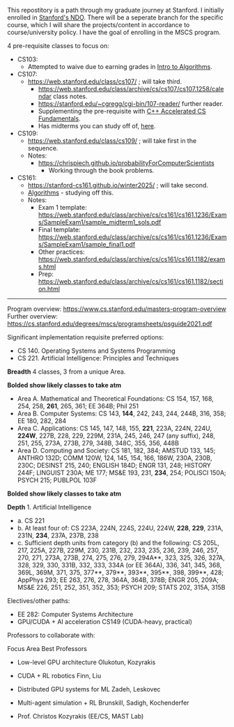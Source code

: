 This repostitory is a path through my graduate journey at Stanford. I initially enrolled in [Stanford's NDO](https://online.stanford.edu/programs/foundations-computer-science-graduate-certificate). There will be a seperate branch for the specific course, which I will share the projects/content in accordance to course/university policy.
I have the goal of enrolling in the MSCS program. 

4 pre-requisite classes to focus on: 

- CS103:
  - Attempted to waive due to earning grades in [Intro to Algorithms](https://siebelschool.illinois.edu/academics/courses/cs401-120248).
- CS107:
  - https://web.stanford.edu/class/cs107/ ; will take third.
    - https://web.stanford.edu/class/archive/cs/cs107/cs107.1258/calendar class notes.
    - https://stanford.edu/~cgregg/cgi-bin/107-reader/ further reader.
    - Supplementing the pre-requisite with [C++ Accelerated CS Fundamentals](https://www.coursera.org/learn/cs-fundamentals-1/lecture/q5Vpx/1-2-c-classes).
    - Has midterms you can study off of, [here](https://web.stanford.edu/class/archive/cs/cs107/cs107.1258/exams/midterm.html).
- CS109:
  - https://web.stanford.edu/class/cs109/ ; will take first in the sequence.
  - Notes:
    - https://chrispiech.github.io/probabilityForComputerScientists
      - Working through the book problems.
- CS161:
  - https://stanford-cs161.github.io/winter2025/ ; will take second.
  - [Algorithms](https://www.coursera.org/specializations/algorithms) - studying off this.
  - Notes:
    - Exam 1 template: https://web.stanford.edu/class/archive/cs/cs161/cs161.1236/Exams/SampleExam1/sample_midterm1_sols.pdf
    - Final template: https://web.stanford.edu/class/archive/cs/cs161/cs161.1236/Exams/SampleExam1/sample_final1.pdf
    - Other practices: https://web.stanford.edu/class/archive/cs/cs161/cs161.1182/exams.html
    - Prep: https://web.stanford.edu/class/archive/cs/cs161/cs161.1182/section.html
---------------------------------------------------------------------------------------------------------------------------------------------------------------------------------------
Program overview: https://www.cs.stanford.edu/masters-program-overview
Further overview: https://cs.stanford.edu/degrees/mscs/programsheets/psguide2021.pdf

Significant implementation requisite preferred options:
  - CS 140. Operating Systems and Systems Programming
  - CS 221. Artificial Intelligence: Principles and Techniques

**Breadth** 4 classes, 3 from a unique Area.

**Bolded show likely classes to take atm**

- Area A. Mathematical and Theoretical Foundations: CS 154, 157, 168, 254, 258, **261**, 265, 361; EE 364B; Phil 251
- Area B. Computer Systems: CS 143, **144**, 242, 243, 244, 244B, 316, 358; EE 180, 282, 284
- Area C. Applications: CS 145, 147, 148, 155, **221**, 223A, 224N, 224U, **224W**, 227B, 228, 229, 229M, 231A, 245,
246, 247 (any suffix), 248, 251, 255, 273A, 273B, 279, 348B, 348C, 355, 356, 448B
- Area D. Computing and Society: CS 181, 182, 384; AMSTUD 133, 145; ANTHRO 132D; COMM 120W, 124, 145, 154, 166,
186W, 230A, 230B, 230C; DESINST 215, 240; ENGLISH 184D; ENGR 131, 248; HISTORY 244F; LINGUIST 230A; ME 177;
MS&E 193, 231, **234**, 254; POLISCI 150A; PSYCH 215; PUBLPOL 103F

**Bolded show likely classes to take atm**

**Depth** 1. Artificial Intelligence
- a. CS 221
- b. At least four of: CS 223A, 224N, 224S, 224U, 224W, **228**, **229**, 231A, 231N, **234**, 237A, 237B, 238
- c. Sufficient depth units from category (b) and the following: CS 205L, 217, 225A, 227B, 229M, 230, 231B,
232, 233, 235, 236, 239, 246, 257, 270, 271, 273A, 273B, 274, 275, 276, 279, 294A**, 323, 325, 326,
327A, 328, 329, 330, 331B, 332, 333, 334A (or EE 364A), 336, 341, 345, 368, 369L, 369M, 371, 375,
377**, 379**, 393**, 395**, 398, 399**, 428; AppPhys 293; EE 263, 276, 278, 364A, 364B, 378B; ENGR
205, 209A; MS&E 226, 251, 252, 351, 352, 353; PSYCH 209; STATS 202, 315A, 315B

Electives/other paths: 

- EE 282: Computer Systems Architecture
- GPU/CUDA + AI acceleration	CS149 (CUDA-heavy, practical)

Professors to collaborate with:

Focus Area	Best Professors
- Low-level GPU architecture	Olukotun, Kozyrakis
- CUDA + RL robotics	Finn, Liu
- Distributed GPU systems for ML	Zadeh, Leskovec
- Multi-agent simulation + RL	Brunskill, Sadigh, Kochenderfer

- Prof. Christos Kozyrakis (EE/CS, MAST Lab)
